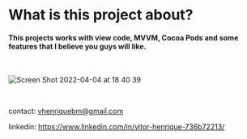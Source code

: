 
<h1>What is this project about?</h1>


<h4> This projects works with view code, MVVM, Cocoa Pods and some features that I believe you guys will like. </h4>

<br> 



![Screen Shot 2022-04-04 at 18 40 39](https://user-images.githubusercontent.com/89821794/161637058-381a3178-ad76-441c-88fb-dd4b8fb87e48.png)


<br>

contact: vhenriquebm@gmail.com
<br>

linkedin: https://www.linkedin.com/in/vitor-henrique-736b72213/
